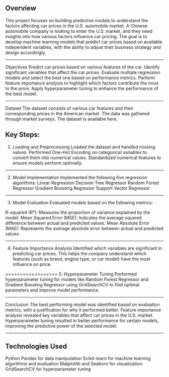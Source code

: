 Overview
------
This project focuses on building predictive models to understand the factors affecting car prices in the U.S. automobile market. A Chinese automobile company is looking to enter the U.S. market, and they need insights into how various factors influence car pricing. The goal is to develop machine learning models that predict car prices based on available independent variables, with the ability to adjust their business strategy and design accordingly.

----------------

Objectives
Predict car prices based on various features of the car.
Identify significant variables that affect the car prices.
Evaluate multiple regression models and select the best one based on performance metrics.
Perform feature importance analysis to highlight which factors contribute the most to the price.
Apply hyperparameter tuning to enhance the performance of the best model.

------
Dataset
The dataset consists of various car features and their corresponding prices in the American market. The data was gathered through market surveys. The dataset is available here.

Key Steps:
----
1. Loading and Preprocessing
Loaded the dataset and handled missing values.
Performed One-Hot Encoding on categorical variables to convert them into numerical values.
Standardized numerical features to ensure models perform optimally.
-----------
2. Model Implementation
Implemented the following five regression algorithms:
Linear Regression
Decision Tree Regressor
Random Forest Regressor
Gradient Boosting Regressor
Support Vector Regressor
-------------------
3. Model Evaluation
Evaluated models based on the following metrics:

R-squared (R²): Measures the proportion of variance explained by the model.
Mean Squared Error (MSE): Indicates the average squared difference between actual and predicted values.
Mean Absolute Error (MAE): Represents the average absolute error between actual and predicted values.

-----------------

4. Feature Importance Analysis
Identified which variables are significant in predicting car prices. This helps the company understand which features (such as brand, engine type, or car model) have the most influence on price.

==================
5. Hyperparameter Tuning
Performed hyperparameter tuning for models like Random Forest Regressor and Gradient Boosting Regressor using GridSearchCV to find optimal parameters and improve model performance.

----------------------
Conclusion
The best performing model was identified based on evaluation metrics, with a justification for why it performed better.
Feature importance analysis revealed key variables that affect car prices in the U.S. market.
Hyperparameter tuning resulted in better performance for certain models, improving the predictive power of the selected model.

---------------
Technologies Used
---------------
Python
Pandas for data manipulation
Scikit-learn for machine learning algorithms and evaluation
Matplotlib and Seaborn for visualization
GridSearchCV for hyperparameter tuning

